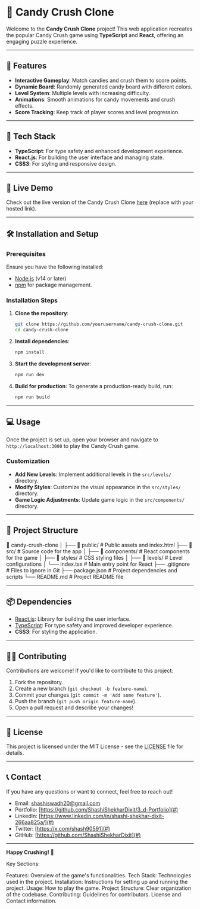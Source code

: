 # 🍬 Candy Crush Clone

Welcome to the **Candy Crush Clone** project! This web application recreates the popular Candy Crush game using **TypeScript** and **React**, offering an engaging puzzle experience.

---

## 🌟 **Features**

- **Interactive Gameplay**: Match candies and crush them to score points.
- **Dynamic Board**: Randomly generated candy board with different colors.
- **Level System**: Multiple levels with increasing difficulty.
- **Animations**: Smooth animations for candy movements and crush effects.
- **Score Tracking**: Keep track of player scores and level progression.

---

## 🚀 **Tech Stack**

- **TypeScript**: For type safety and enhanced development experience.
- **React.js**: For building the user interface and managing state.
- **CSS3**: For styling and responsive design.

---

## 🎨 **Live Demo**

Check out the live version of the Candy Crush Clone [here](#) (replace with your hosted link).

---

## 🛠️ **Installation and Setup**

### Prerequisites

Ensure you have the following installed:
- [Node.js](https://nodejs.org/) (v14 or later)
- [npm](https://www.npmjs.com/) for package management.

### Installation Steps

1. **Clone the repository**:
    ```bash
    git clone https://github.com/yourusername/candy-crush-clone.git
    cd candy-crush-clone
    ```

2. **Install dependencies**:
    ```bash
    npm install
    ```

3. **Start the development server**:
    ```bash
    npm run dev
    ```

4. **Build for production**:
    To generate a production-ready build, run:
    ```bash
    npm run build
    ```

---

## 💻 **Usage**

Once the project is set up, open your browser and navigate to `http://localhost:3000` to play the Candy Crush game.

### Customization

- **Add New Levels**: Implement additional levels in the `src/levels/` directory.
- **Modify Styles**: Customize the visual appearance in the `src/styles/` directory.
- **Game Logic Adjustments**: Update game logic in the `src/components/` directory.

---

## 📁 **Project Structure**

📂 candy-crush-clone │ ├── 📂 public/ # Public assets and index.html ├── 📂 src/ # Source code for the app │ ├── 📂 components/ # React components for the game │ ├── 📂 styles/ # CSS styling files │ ├── 📂 levels/ # Level configurations │ └── index.tsx # Main entry point for React ├── .gitignore # Files to ignore in Git ├── package.json # Project dependencies and scripts └── README.md # Project README file


---

## 📦 **Dependencies**

- [React.js](https://reactjs.org/): Library for building the user interface.
- [TypeScript](https://www.typescriptlang.org/): For type safety and improved developer experience.
- **CSS3**: For styling the application.

---

## 👨‍💻 **Contributing**

Contributions are welcome! If you'd like to contribute to this project:

1. Fork the repository.
2. Create a new branch (`git checkout -b feature-name`).
3. Commit your changes (`git commit -m 'Add some feature'`).
4. Push the branch (`git push origin feature-name`).
5. Open a pull request and describe your changes!

---

## 📜 **License**

This project is licensed under the MIT License - see the [LICENSE](LICENSE) file for details.

---

## 📞 **Contact**

If you have any questions or want to connect, feel free to reach out!

- Email: shashiswadh20@gmail.com
- Portfolio: [https://github.com/ShashiShekharDixit/3_d-Portfolio](#)
- LinkedIn: [https://www.linkedin.com/in/shashi-shekhar-dixit-266aa825a/](#)
- Twitter: [https://x.com/shash90591](#)
- GitHub: [https://github.com/ShashiShekharDixit](#)

---

**Happy Crushing!** 🎉

Key Sections:

Features: Overview of the game's functionalities.
Tech Stack: Technologies used in the project.
Installation: Instructions for setting up and running the project.
Usage: How to play the game.
Project Structure: Clear organization of the codebase.
Contributing: Guidelines for contributors.
License and Contact information.